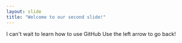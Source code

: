 ```yaml
---
layout: slide
title: "Welcome to our second slide!"
---
```

I can't wait to learn how to use GitHub
Use the left arrow to go back!
